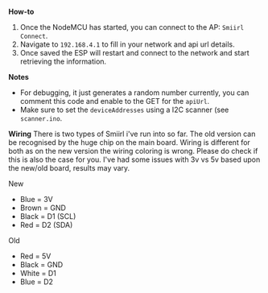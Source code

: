 **How-to**
1. Once the NodeMCU has started, you can connect to the AP: `Smiirl Connect`.
2. Navigate to `192.168.4.1` to fill in your network and api url details.
3. Once saved the ESP will restart and connect to the network and start retrieving the information.

**Notes**
- For debugging, it just generates a random number currently, you can comment this code and enable to the GET for the `apiUrl`.
- Make sure to set the `deviceAddresses` using a I2C scanner (see `scanner.ino`. 

**Wiring**
There is two types of Smiirl i've run into so far. The old version can be recognised by the huge chip on the main board. Wiring is different for both as on the new version the wiring coloring is wrong. Please do check if this is also the case for you. I've had some issues with 3v vs 5v based upon the new/old board, results may vary.

New
- Blue = 3V
- Brown = GND
- Black = D1 (SCL)
- Red = D2 (SDA)

Old
- Red = 5V
- Black = GND
- White = D1
- Blue = D2
